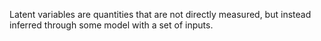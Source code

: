 Latent variables are quantities that are not directly measured, but instead inferred through some model with a set of inputs.